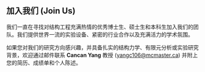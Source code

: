 ## 加入我们 (Join Us)

我们一直在寻找对结构工程充满热情的优秀博士生、硕士生和本科生加入我们的团队。我们提供世界一流的实验设备、紧密的行业合作以及充满活力的学术氛围。

如果您对我们的研究方向感兴趣，并具备扎实的结构力学、有限元分析或实验研究背景，欢迎通过邮件联系 **Cancan Yang** 教授 ([yangc106@mcmaster.ca](mailto:yangc106@mcmaster.ca)) 并附上您的简历、成绩单和个人陈述。

</div>